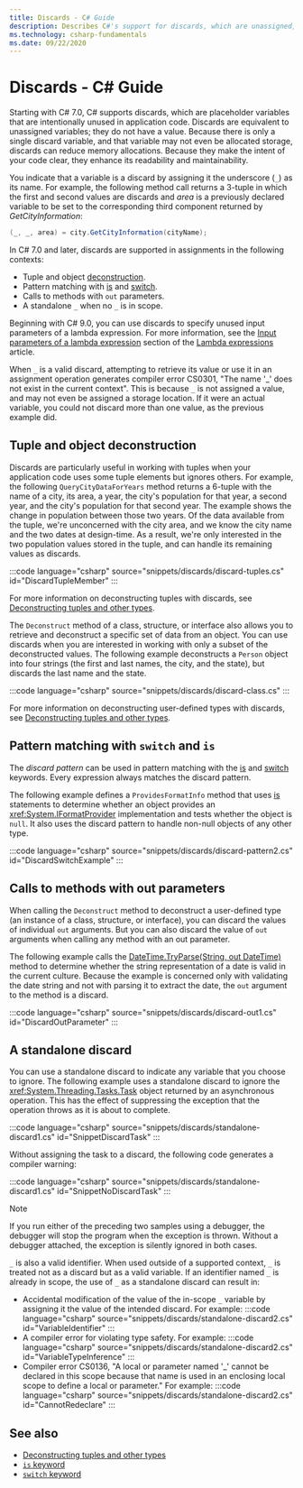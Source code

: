 ```yaml
---
title: Discards - C# Guide
description: Describes C#'s support for discards, which are unassigned, discardable variables, and the ways in which discards can be used.
ms.technology: csharp-fundamentals
ms.date: 09/22/2020
---
```

# Discards - C# Guide

Starting with C# 7.0, C# supports discards, which are placeholder variables that are intentionally unused in application code. Discards are equivalent to unassigned variables; they do not have a value. Because there is only a single discard variable, and that variable may not even be allocated storage, discards can reduce memory allocations. Because they make the intent of your code clear, they enhance its readability and maintainability.

You indicate that a variable is a discard by assigning it the underscore (`_`) as its name. For example, the following method call returns a 3-tuple in which the first and second values are discards and *area* is a previously declared variable to be set to the corresponding third component returned by *GetCityInformation*:

```csharp
(_, _, area) = city.GetCityInformation(cityName);
```

In C# 7.0 and later, discards are supported in assignments in the following contexts:

- Tuple and object [deconstruction](deconstruct.md).
- Pattern matching with [is](language-reference/keywords/is.md) and [switch](language-reference/keywords/switch.md).
- Calls to methods with `out` parameters.
- A standalone `_` when no `_` is in scope.

Beginning with C# 9.0, you can use discards to specify unused input parameters of a lambda expression. For more information, see the [Input parameters of a lambda expression](language-reference/operators/lambda-expressions.md#input-parameters-of-a-lambda-expression) section of the [Lambda expressions](language-reference/operators/lambda-expressions.md) article.

When `_` is a valid discard, attempting to retrieve its value or use it in an assignment operation generates compiler error CS0301, "The name '\_' does not exist in the current context". This is because `_` is not assigned a value, and may not even be assigned a storage location. If it were an actual variable, you could not discard more than one value, as the previous example did.

## Tuple and object deconstruction

Discards are particularly useful in working with tuples when your application code uses some tuple elements but ignores others. For example, the following `QueryCityDataForYears` method returns a 6-tuple with the name of a city, its area, a year, the city's population for that year, a second year, and the city's population for that second year. The example shows the change in population between those two years. Of the data available from the tuple, we're unconcerned with the city area, and we know the city name and the two dates at design-time. As a result, we're only interested in the two population values stored in the tuple, and can handle its remaining values as discards.  

:::code language="csharp" source="snippets/discards/discard-tuples.cs" id="DiscardTupleMember" :::

For more information on deconstructing tuples with discards, see [Deconstructing tuples and other types](deconstruct.md#deconstructing-tuple-elements-with-discards).

The `Deconstruct` method of a class, structure, or interface also allows you to retrieve and deconstruct a specific set of data from an object. You can use discards when you are interested in working with only a subset of the deconstructed values. The following example deconstructs a `Person` object into four strings (the first and last names, the city, and the state), but discards the last name and the state.

:::code language="csharp" source="snippets/discards/discard-class.cs" :::

For more information on deconstructing user-defined types with discards, see [Deconstructing tuples and other types](deconstruct.md#deconstructing-a-user-defined-type-with-discards).

## Pattern matching with `switch` and `is`

The *discard pattern* can be used in pattern matching with the [is](language-reference/keywords/is.md) and [switch](language-reference/keywords/switch.md) keywords. Every expression always matches the discard pattern.

The following example defines a `ProvidesFormatInfo` method that uses [is](language-reference/keywords/is.md) statements to determine whether an object provides an <xref:System.IFormatProvider> implementation and tests whether the object is `null`. It also uses the discard pattern to handle non-null objects of any other type.

:::code language="csharp" source="snippets/discards/discard-pattern2.cs" id="DiscardSwitchExample" :::

## Calls to methods with out parameters

When calling the `Deconstruct` method to deconstruct a user-defined type (an instance of a class, structure, or interface), you can discard the values of individual `out` arguments. But you can also discard the value of `out` arguments when calling any method with an out parameter.

The following example calls the [DateTime.TryParse(String, out DateTime)](<xref:System.DateTime.TryParse(System.String,System.DateTime@)>) method to determine whether the string representation of a date is valid in the current culture. Because the example is concerned only with validating the date string and not with parsing it to extract the date, the `out` argument to the method is a discard.

:::code language="csharp" source="snippets/discards/discard-out1.cs" id="DiscardOutParameter" :::

## A standalone discard

You can use a standalone discard to indicate any variable that you choose to ignore. The following example uses a standalone discard to ignore the <xref:System.Threading.Tasks.Task> object returned by an asynchronous operation. This has the effect of suppressing the exception that the operation throws as it is about to complete.

:::code language="csharp" source="snippets/discards/standalone-discard1.cs" id="SnippetDiscardTask" :::

Without assigning the task to a discard, the following code generates a compiler warning:

:::code language="csharp" source="snippets/discards/standalone-discard1.cs" id="SnippetNoDiscardTask" :::

> [!NOTE]
> If you run either of the preceding two samples using a debugger, the debugger will stop the program when the exception is thrown. Without a debugger attached, the exception is silently ignored in both cases.

`_` is also a valid identifier. When used outside of a supported context, `_` is treated not as a discard but as a valid variable. If an identifier named `_` is already in scope, the use of `_` as a standalone discard can result in:

- Accidental modification of the value of the in-scope `_` variable by assigning it the value of the intended discard. For example:
   :::code language="csharp" source="snippets/discards/standalone-discard2.cs" id="VariableIdentifier" :::
- A compiler error for violating type safety. For example:
   :::code language="csharp" source="snippets/discards/standalone-discard2.cs" id="VariableTypeInference" :::
- Compiler error CS0136, "A local or parameter named '\_' cannot be declared in this scope because that name is used in an enclosing local scope to define a local or parameter." For example:
   :::code language="csharp" source="snippets/discards/standalone-discard2.cs" id="CannotRedeclare" :::

## See also

- [Deconstructing tuples and other types](deconstruct.md)
- [`is` keyword](language-reference/keywords/is.md)
- [`switch` keyword](language-reference/keywords/switch.md)
